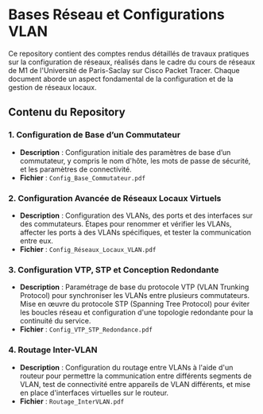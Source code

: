 
# Bases Réseau et Configurations VLAN

Ce repository contient des comptes rendus détaillés de travaux pratiques sur la configuration de réseaux, réalisés dans le cadre du cours de réseaux de M1 de l'Université de Paris-Saclay sur Cisco Packet Tracer. Chaque document aborde un aspect fondamental de la configuration et de la gestion de réseaux locaux.

## Contenu du Repository

### 1. Configuration de Base d’un Commutateur
- **Description** : Configuration initiale des paramètres de base d’un commutateur, y compris le nom d'hôte, les mots de passe de sécurité, et les paramètres de connectivité.
- **Fichier** : `Config_Base_Commutateur.pdf`

### 2. Configuration Avancée de Réseaux Locaux Virtuels
- **Description** : Configuration des VLANs, des ports et des interfaces sur des commutateurs. Étapes pour renommer et vérifier les VLANs, affecter les ports à des VLANs spécifiques, et tester la communication entre eux.
- **Fichier** : `Config_Réseaux_Locaux_VLAN.pdf`

### 3. Configuration VTP, STP et Conception Redondante
- **Description** : Paramétrage de base du protocole VTP (VLAN Trunking Protocol) pour synchroniser les VLANs entre plusieurs commutateurs. Mise en œuvre du protocole STP (Spanning Tree Protocol) pour éviter les boucles réseau et configuration d'une topologie redondante pour la continuité du service.
- **Fichier** : `Config_VTP_STP_Redondance.pdf`

### 4. Routage Inter-VLAN
- **Description** : Configuration du routage entre VLANs à l'aide d'un routeur pour permettre la communication entre différents segments de VLAN, test de connectivité entre appareils de VLAN différents, et mise en place d'interfaces virtuelles sur le routeur.
- **Fichier** : `Routage_InterVLAN.pdf`